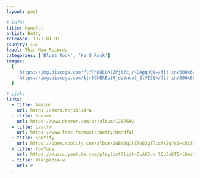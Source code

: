 ```yaml
---
layout: post

# Infos
title: Handful
artist: Betty
released: 1971-01-01
country: 🇺🇸
label: Thin Man Records
categories: ['Blues Rock', 'Hard Rock']
images:
  [
    'https://img.discogs.com/flYFhOQEeKlZPjYZc_VkCAgqH0Q=/fit-in/600x600/filters:strip_icc():format(jpeg):mode_rgb():quality(90)/discogs-images/R-6921187-1429549831-9007.jpeg.jpg',
    'https://img.discogs.com/kjr0GhEkEsi9jezVncw2_3lVEZQ=/fit-in/600x600/filters:strip_icc():format(jpeg):mode_rgb():quality(90)/discogs-images/R-6921187-1429549835-1472.jpeg.jpg',
  ]

# Links
links:
  - title: Amazon
    url: https://amzn.to/3b3JdrA
  - title: Deezer
    url: https://www.deezer.com/br/album/1287692
  - title: Lastfm
    url: https://www.last.fm/music/Betty/Handful
  - title: Spotify
    url: https://open.spotify.com/album/2uEm2q1tZ7oG3gZTicfx2q?si=c5itdnWPRK2iVa4zC4MX-A
  - title: YouTube
    url: https://music.youtube.com/playlist?list=OLAK5uy_l6v3z6TQrlhwcHXooMCYMM1EMkQ5yVEkQ
  - title: Wikipedia-w
    url: #
---
```

